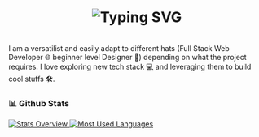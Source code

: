 <!-- <h1 align="center">Hi there 👋, I'm Ashary Vermaysha</h1>
<h3 align="center">A software engineer</h3>
<br/> -->
<h1 align="center">
  <img src="https://readme-typing-svg.demolab.com?font=Satisfy&size=35&pause=1000&color=51C2F7&width=435&lines=Hi+There%2C+I'm+Ashary+Vermaysha ;I'm+a+Full+Stack+Developer" alt="Typing SVG" />
</h1>
<!-- <hr/> -->

<br>
I am a versatilist and easily adapt to different hats (Full Stack Web Developer 🌐 beginner level Designer 🎨) depending on what the project requires. I love exploring new tech stack 💻 and leveraging them to build cool stuffs 🛠️.


<!-- ### 📊 Github Stats
<a href="https://github.com/vermaysha">
  <img src="https://github-readme-stats.vercel.app/api?username=vermaysha&hide=contribs&show_icons=true&theme=transparent&include_all_commits=true&count_private=true&line_height=24&show_owner=true" alt="Stats Overview"/>
  <img src="https://github-readme-stats.vercel.app/api/top-langs/?username=vermaysha&layout=compact&exclude_repo=ecommerce,mahasiswa-crud,pvj,TugasTokoJAVA,qrcode,AplikasiKasir,ROR-Simple-CRUD,2048-game-with-js,toko-buku,ecommerce-pkk,lsp-laundry,lelang,lumen-auth-example,chat,point-of-sales,portfolio,work-order,perpustakaan_java" alt="Most Used Languages"/>
</a> -->

### 📊 Github Stats
<a href='https://github.com/rahul-jha98/github-stats-transparent'>
  
![Stats Overview](https://raw.githubusercontent.com/vermaysha/github-stats-transparent/output/generated/overview.svg)
![Most Used Languages](https://raw.githubusercontent.com/vermaysha/github-stats-transparent/output/generated/languages.svg)

</a>

<br>

<!--
**vermaysha/vermaysha** is a ✨ _special_ ✨ repository because its `README.md` (this file) appears on your GitHub profile.

Here are some ideas to get you started:

- 🔭 I’m currently working on ...
- 🌱 I’m currently learning ...
- 👯 I’m looking to collaborate on ...
- 🤔 I’m looking for help with ...
- 💬 Ask me about ...
- 📫 How to reach me: ...
- 😄 Pronouns: ...
- ⚡ Fun fact: ...
-->
